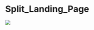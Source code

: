 # Split_Landing_Page

![](https://github.com/hamdeth3/Split_Landing_Page/blob/main/splitLandingPageGIF.gif)
